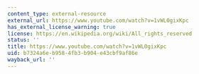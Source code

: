 ```yaml
---
content_type: external-resource
external_url: https://www.youtube.com/watch?v=1vWL0gixKpc
has_external_license_warning: true
license: https://en.wikipedia.org/wiki/All_rights_reserved
status: ''
title: https://www.youtube.com/watch?v=1vWL0gixKpc
uid: b7324a6e-b958-4fb3-b904-e43cbf9af86e
wayback_url: ''
---
```

